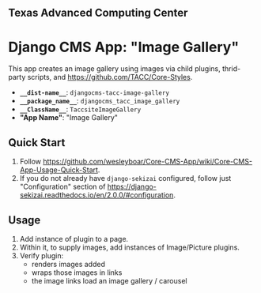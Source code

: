 ## Texas Advanced Computing Center
# Django CMS App: "Image Gallery"

This app creates an image gallery using images via child plugins, thrid-party scripts, and https://github.com/TACC/Core-Styles.

- __`__dist-name__`__: `djangocms-tacc-image-gallery`
- __`__package_name__`__: `djangocms_tacc_image_gallery`
- __`__ClassName__`__: `TaccsiteImageGallery`
- __"App Name"__: "Image Gallery"

## Quick Start

1. Follow https://github.com/wesleyboar/Core-CMS-App/wiki/Core-CMS-App-Usage-Quick-Start.
2. If you do not already have `django-sekizai` configured, follow just "Configuration" section of https://django-sekizai.readthedocs.io/en/2.0.0/#configuration.

## Usage

1. Add instance of plugin to a page.
2. Within it, to supply images, add instances of Image/Picture plugins.
3. Verify plugin:
    - renders images added
    - wraps those images in links
    - the image links load an image gallery / carousel
